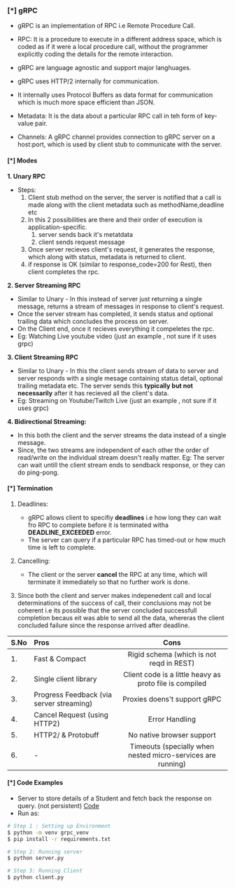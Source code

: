 
### [\*] gRPC
* gRPC is an implementation of RPC i.e Remote Procedure Call.
* RPC: It is a procedure to execute in a different address space, which is coded as if it were a local procedure call, without the programmer explicitly coding the details for the remote interaction.

* gRPC are language agnostic and support major langhuages.
* gRPC uses HTTP/2 internally for communication.
* It internally uses Protocol Buffers as data format for communication which is much more space efficient than JSON.

* Metadata: It is the data about a particular RPC call in teh form of key-value pair.
* Channels: A gRPC channel provides connection to gRPC server on a host:port, which is used by client stub to communicate with the server.

#### [\*] Modes
**1. Unary RPC**
* Steps:
  1. Client stub method on the server, the server is notified that a call is made along with the client metadata such as methodName,deadline etc
  2. In this 2 possibilities are there and their order of execution is application-specific.
      1. server sends back it's metatdata
      2. client sends request message
  3. Once server recieves client's request, it generates the response, which along with status, metadata is returned to client.
  4. if response is OK (similar to response_code=200 for Rest), then client completes the rpc.

**2. Server Streaming RPC**
* Similar to Unary - In this instead of server just returning a single message, returns a stream of messages in response to client's request.
* Once the server stream has completed, it sends status and optional trailing data which concludes the process on server.
* On the Client end, once it recieves everything it compeletes the rpc.
* Eg: Watching Live youtube video (just an example , not sure if it uses grpc)

**3. Client Streaming RPC**
* Similar to Unary - In this the client sends stream of data to server and server responds with a single mesage containing status detail, optional trailing metadata etc. The server sends this **typically but not necessarily** after it has recieved all the client's data.
* Eg: Streaming on Youtube/Twitch Live (just an example , not sure if it uses grpc)

**4. Bidirectional Streaming:**
* In this both the client and the server streams the data instead of a single message.
* Since, the two streams are independent of each other the order of read/write on the individual stream doesn't really matter. Eg: The server can wait untill the client stream ends to sendback response, or they can do ping-pong.


#### [\*] Termination
1. Deadlines: 
    * gRPC allows client to specifiy **deadlines** i.e how long they can wait fro RPC to complete before it is terminated witha  **DEADLINE_EXCEEDED** error.
    * The server can query if a particular RPC has timed-out or how much time is left to complete.

2. Cancelling:
    * The client or the server **cancel** the RPC at any time, which will terminate it immediately so that no further work is done.

3. Since both the client and server makes indepenedent call and local determinations of the success of call, their conclusions may not be coherent i.e its possible that the server concluded successfull completion becaus eit was able to send all the data, whereras the client concluded failure since the response arrived after deadline.



|S.No| Pros                                     | Cons                                                       |
|:---|:-----------------------------------------|:----------------------------------------------------------:|
|1.  | Fast & Compact                           | Rigid schema (which is not reqd in REST)                   |
|2.  | Single client library                    | Client code is a little heavy as proto file is compiled    |
|3.  | Progress Feedback (via server streaming) | Proxies doens't support gRPC                               |
|4.  | Cancel Request (using HTTP2)             | Error Handling                                             |
|5.  | HTTP2/ & Protobuff                       | No native browser support                                  |
|6.  | -                                        | Timeouts (specially when nested micro-services are running)|


#### [\*] Code Examples
* Server to store details of a Student and fetch back the response on query. (not persistent) <a href="./Code"> Code </a>
* Run as:

```bash
# Step 1 : Setting up Environment
$ python -m venv grpc_venv
$ pip install -r requirements.txt

# Step 2: Running server
$ python server.py

# Step 3: Running Client
$ python client.py
```
